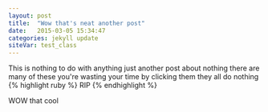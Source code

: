 ```yaml
---
layout: post
title:  "Wow that's neat another post"
date:   2015-03-05 15:34:47
categories: jekyll update
siteVar: test_class
---
```

This is nothing to do with anything just another post about nothing there are many of these you're wasting your time by clicking them they all do nothing
{% highlight ruby %}
RIP
{% endhighlight %}

WOW that cool

